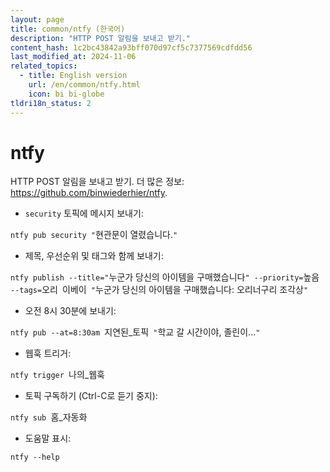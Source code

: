 ```yaml
---
layout: page
title: common/ntfy (한국어)
description: "HTTP POST 알림을 보내고 받기."
content_hash: 1c2bc43842a93bff070d97cf5c7377569cdfdd56
last_modified_at: 2024-11-06
related_topics:
  - title: English version
    url: /en/common/ntfy.html
    icon: bi bi-globe
tldri18n_status: 2
---
```

# ntfy

HTTP POST 알림을 보내고 받기.
더 많은 정보: <https://github.com/binwiederhier/ntfy>.

- `security` 토픽에 메시지 보내기:

`ntfy pub security "`<span class="tldr-var badge badge-pill bg-dark-lm bg-white-dm text-white-lm text-dark-dm font-weight-bold">현관문이 열렸습니다.</span>`"`

- 제목, 우선순위 및 태그와 함께 보내기:

`ntfy publish --title="`<span class="tldr-var badge badge-pill bg-dark-lm bg-white-dm text-white-lm text-dark-dm font-weight-bold">누군가 당신의 아이템을 구매했습니다</span>`" --priority=`<span class="tldr-var badge badge-pill bg-dark-lm bg-white-dm text-white-lm text-dark-dm font-weight-bold">높음</span>` --tags=`<span class="tldr-var badge badge-pill bg-dark-lm bg-white-dm text-white-lm text-dark-dm font-weight-bold">오리</span>` `<span class="tldr-var badge badge-pill bg-dark-lm bg-white-dm text-white-lm text-dark-dm font-weight-bold">이베이</span>` "`<span class="tldr-var badge badge-pill bg-dark-lm bg-white-dm text-white-lm text-dark-dm font-weight-bold">누군가 당신의 아이템을 구매했습니다: 오리너구리 조각상</span>`"`

- 오전 8시 30분에 보내기:

`ntfy pub --at=8:30am `<span class="tldr-var badge badge-pill bg-dark-lm bg-white-dm text-white-lm text-dark-dm font-weight-bold">지연된_토픽</span>` "`<span class="tldr-var badge badge-pill bg-dark-lm bg-white-dm text-white-lm text-dark-dm font-weight-bold">학교 갈 시간이야, 졸린이...</span>`"`

- 웹훅 트리거:

`ntfy trigger `<span class="tldr-var badge badge-pill bg-dark-lm bg-white-dm text-white-lm text-dark-dm font-weight-bold">나의_웹훅</span>

- 토픽 구독하기 (Ctrl-C로 듣기 중지):

`ntfy sub `<span class="tldr-var badge badge-pill bg-dark-lm bg-white-dm text-white-lm text-dark-dm font-weight-bold">홈_자동화</span>

- 도움말 표시:

`ntfy --help`
